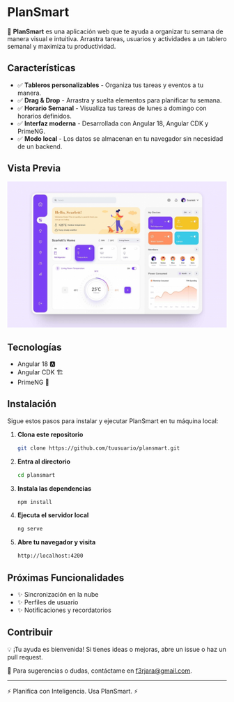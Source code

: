 # PlanSmart

📅 **PlanSmart** es una aplicación web que te ayuda a organizar tu semana de manera visual e intuitiva. Arrastra tareas, usuarios y actividades a un tablero semanal y maximiza tu productividad.

## Características

- ✅ **Tableros personalizables** - Organiza tus tareas y eventos a tu manera.
- ✅ **Drag & Drop** - Arrastra y suelta elementos para planificar tu semana.
- ✅ **Horario Semanal** - Visualiza tus tareas de lunes a domingo con horarios definidos.
- ✅ **Interfaz moderna** - Desarrollada con Angular 18, Angular CDK y PrimeNG.
- ✅ **Modo local** - Los datos se almacenan en tu navegador sin necesidad de un backend.

## Vista Previa

![Vista Previa](./public/preview.png)

## Tecnologías

- Angular 18 🅰️
- Angular CDK 🏗️
- PrimeNG 🎨

## Instalación

Sigue estos pasos para instalar y ejecutar PlanSmart en tu máquina local:

1. **Clona este repositorio**
   ```bash
   git clone https://github.com/tuusuario/plansmart.git
   ```
2. **Entra al directorio**
   ```bash
   cd plansmart
   ```
3. **Instala las dependencias**
   ```bash
   npm install
   ```
4. **Ejecuta el servidor local**
   ```bash
   ng serve
   ```
5. **Abre tu navegador y visita**
   ```bash
   http://localhost:4200
   ```

## Próximas Funcionalidades

- ✨ Sincronización en la nube
- ✨ Perfiles de usuario
- ✨ Notificaciones y recordatorios

## Contribuir

💡 ¡Tu ayuda es bienvenida! Si tienes ideas o mejoras, abre un issue o haz un pull request.

📧 Para sugerencias o dudas, contáctame en [f3rjara@gmail.com](mailto:f3rjara@gmail.com).

---

⚡ Planifica con Inteligencia. Usa PlanSmart. ⚡
